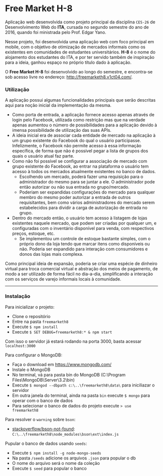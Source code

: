 # Free Market H-8

Aplicação web desenvolvida como projeto principal da disciplina `CES-26` de Desenvolvimento Web do **ITA**, cursada no segundo semestre do ano de 2016, quando foi ministrada pelo Prof. Edgar Yano.

Nesse projeto, foi desenvolvida uma aplicação web com foco principal em mobile, com o objetivo de otimização de mercados informais como os existentes em comunidades de estudantes universitários. **H-8** é o nome do alojamento dos estudantes do ITA, e por ter servido também de inspiração para a ideia, ganhou espaço no próprio título dado à aplicação.

O **Free Market H-8** foi desenvolvido ao longo do semestre, e encontra-se sob acesso livre no endereço: http://freemarketh8.v1ct04.com/.

### Utilização

A aplicação possui algumas funcionalidades principais que serão descritas aqui para noção inicial da implementação da mesma.

 - Como porta de entrada, a aplicação fornece acesso apenas através de login pelo Facebook, utilizada como restrição mas que na verdade apenas aumentou o número de possibilidades para a aplicação devido à imensa possibilidade de utilização das suas APIs.
  - A ideia inicial era de associar cada entidade de mercado na aplicação à um grupo existente do Facebook do qual o usuário participasse. Infelizmente, o Facebook não permite acesso à essa informação específica, de forma que não é possível pegar a lista de grupos dos quais o usuário atual faz parte.
 - Como não foi possível se configurar a associação de mercado com grupo existente do Facebook, ao entrar na plataforma o usuário tem acesso à todos os mercados atualmente existentes no banco de dados.
   - Escolhendo um mercado, poderá fazer uma requisição para o administrador do mesmo para se juntar a ele. O administrador pode então autorizar ou não sua entrada no grupo/mercado.
   - Poderiam ser expandidas configurações do mercado para qualquer membro do mesmo poder autorizar a entrada de outros requisitantes, bem como vários administradores do mercado serem estabelecidos para dividir a carga de autorização de entrada no grupo.
 - Dentro do mercado então, o usuário tem acesso à listagem de lojas existentes naquele mercado, que podem ser criadas por qualquer um, e configuradas com o inventário disponível para venda, com respectivos preços, estoque, etc.
   - Se implementou um controle de estoque bastante simples, com o próprio dono da loja tendo que marcar itens como disponíveis ou não. Poderia ser expandido para interação com consumidores e donos das lojas mais complexa.

Como principal ideia de expansão, poderia se criar uma espécie de dinheiro virtual para troca comercial virtual e abstração dos meios de pagamento, de modo a ser utilizado de forma fácil no dia-a-dia, simplificando a interação com os serviços de varejo informais locais à comunidade.

---

### Instalação

Para inicializar o projeto:

 - Clone o repositório
 - Entre na pasta `freemarketh8`
 - Execute `$ npm install`
 - Execute `$ SET DEBUG=freemarketh8:* & npm start`

Com isso o servidor já estará rodando na porta 3000, basta acessar `localhost:3000`

Para configurar o MongoDB:

- Faça o download em https://www.mongodb.com/
- Instale o MongoDB
- No terminal, vá para pasta bin do MongoDB (C:\Program Files\MongoDB\Server\3.2\bin)
- Execute `$ mongod --dbpath c:\..\freemarketh8\data\` para iniciliazar o servidor
- Em outra janela do terminal, ainda na pasta `bin` execute `$ mongo` para operar com o banco de dados
- Para selecionar o banco de dados do projeto execute `> use freemarketh8`

Para resolver o `warning` sobre `bson`:

- [stackoverflow/bson-not-found](http://stackoverflow.com/questions/28651028/cannot-find-module-build-release-bson-code-module-not-found-js-bson): `C:\..\freemarketh8\node_modules\bson\ext\index.js`

Pupular o banco de dados usando `seeds`:

- Execute `$ npm install -g node-mongo-seeds`
- Na pasta `/seeds` adicione os arquivos `.json` para popular o db
- O nome do arquivo será o nome da coleção
- Execute `$ seed` para popular o banco
